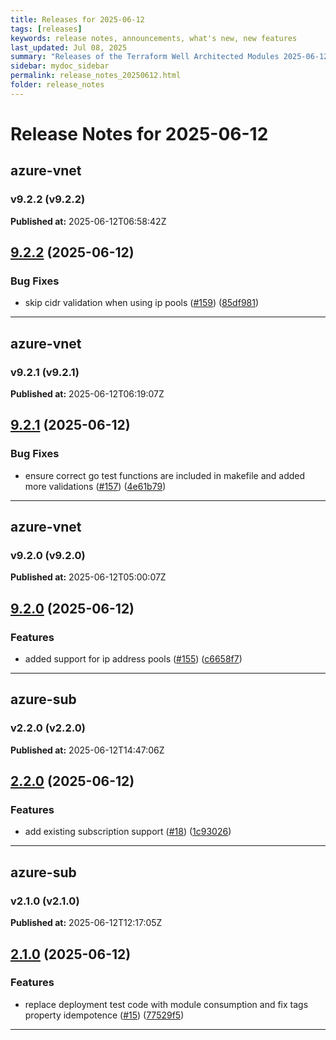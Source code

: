 ```yaml
---
title: Releases for 2025-06-12
tags: [releases]
keywords: release notes, announcements, what's new, new features
last_updated: Jul 08, 2025
summary: "Releases of the Terraform Well Architected Modules 2025-06-12"
sidebar: mydoc_sidebar
permalink: release_notes_20250612.html
folder: release_notes
---
```


# Release Notes for 2025-06-12

## azure-vnet
### v9.2.2 (v9.2.2)
**Published at:** 2025-06-12T06:58:42Z

## [9.2.2](https://github.com/CloudNationHQ/terraform-azure-vnet/compare/v9.2.1...v9.2.2) (2025-06-12)


### Bug Fixes

* skip cidr validation when using ip pools ([#159](https://github.com/CloudNationHQ/terraform-azure-vnet/issues/159)) ([85df981](https://github.com/CloudNationHQ/terraform-azure-vnet/commit/85df9818fd8e167a2f4e4907b345cd5d5ea665fc))

---

## azure-vnet
### v9.2.1 (v9.2.1)
**Published at:** 2025-06-12T06:19:07Z

## [9.2.1](https://github.com/CloudNationHQ/terraform-azure-vnet/compare/v9.2.0...v9.2.1) (2025-06-12)


### Bug Fixes

* ensure correct go test functions are included in makefile and added more validations ([#157](https://github.com/CloudNationHQ/terraform-azure-vnet/issues/157)) ([4e61b79](https://github.com/CloudNationHQ/terraform-azure-vnet/commit/4e61b79357b09599b6070c9b196a70547d74a041))

---

## azure-vnet
### v9.2.0 (v9.2.0)
**Published at:** 2025-06-12T05:00:07Z

## [9.2.0](https://github.com/CloudNationHQ/terraform-azure-vnet/compare/v9.1.1...v9.2.0) (2025-06-12)


### Features

* added support for ip address pools ([#155](https://github.com/CloudNationHQ/terraform-azure-vnet/issues/155)) ([c6658f7](https://github.com/CloudNationHQ/terraform-azure-vnet/commit/c6658f7a61d8862da94c4740414d9ff3306619e1))

---

## azure-sub
### v2.2.0 (v2.2.0)
**Published at:** 2025-06-12T14:47:06Z

## [2.2.0](https://github.com/CloudNationHQ/terraform-azure-sub/compare/v2.1.0...v2.2.0) (2025-06-12)


### Features

* add existing subscription support ([#18](https://github.com/CloudNationHQ/terraform-azure-sub/issues/18)) ([1c93026](https://github.com/CloudNationHQ/terraform-azure-sub/commit/1c930268317d1b445da3760c0fbd0badc827ff1c))

---

## azure-sub
### v2.1.0 (v2.1.0)
**Published at:** 2025-06-12T12:17:05Z

## [2.1.0](https://github.com/CloudNationHQ/terraform-azure-sub/compare/v2.0.1...v2.1.0) (2025-06-12)


### Features

* replace deployment test code with module consumption and fix tags property idempotence ([#15](https://github.com/CloudNationHQ/terraform-azure-sub/issues/15)) ([77529f5](https://github.com/CloudNationHQ/terraform-azure-sub/commit/77529f59405de6f5e5ca352a62d84f7a62cd5e04))

---

